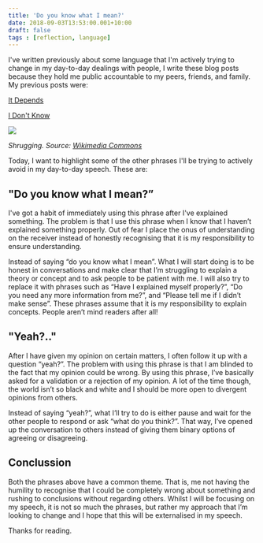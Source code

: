 ```yaml
---
title: 'Do you know what I mean?'
date: 2018-09-03T13:53:00.001+10:00
draft: false
tags : [reflection, language]
---
```


I've written previously about some language that I'm actively trying to change in my day-to-day dealings with people, I write these blog posts because they hold me public accountable to my peers, friends, and family. My previous posts were:

[It Depends](/2018/07/it-depends)

[I Don't Know](/2018/01/i-dont-know)


[![](https://2.bp.blogspot.com/-CZ1uIVrN8gg/W4yvhXgoRPI/AAAAAAAAT6s/9k11-nlSkUYm1TgHKp65cAb8c_qrJs8IgCLcBGAs/s200/2018-09-03%2B13_50_03-https___upload.wikimedia.org_wikipedia_commons_a_a8_247-man-shrugging-2.svg.png)](https://2.bp.blogspot.com/-CZ1uIVrN8gg/W4yvhXgoRPI/AAAAAAAAT6s/9k11-nlSkUYm1TgHKp65cAb8c_qrJs8IgCLcBGAs/s1600/2018-09-03%2B13_50_03-https___upload.wikimedia.org_wikipedia_commons_a_a8_247-man-shrugging-2.svg.png)

*Shrugging. Source: [Wikimedia Commons](https://commons.wikimedia.org/)*


Today, I want to highlight some of the other phrases I'll be trying to actively avoid in my day-to-day speech. These are:  

## "Do you know what I mean?”
I've got a habit of immediately using this phrase after I've explained something. The problem is that I use this phrase when I know that I haven’t explained something properly. Out of fear I place the onus of understanding on the receiver instead of honestly recognising that it is my responsibility to ensure understanding.  

Instead of saying “do you know what I mean”. What I will start doing is to be honest in conversations and make clear that I’m struggling to explain a theory or concept and to ask people to be patient with me. I will also try to replace it with phrases such as “Have I explained myself properly?”, “Do you need any more information from me?”, and “Please tell me if I didn’t make sense”. These phrases assume that it is my responsibility to explain concepts. People aren’t mind readers after all!

## "Yeah?.."
After I have given my opinion on certain matters, I often follow it up with a question “yeah?”. The problem with using this phrase is that I am blinded to the fact that my opinion could be wrong. By using this phrase, I’ve basically asked for a validation or a rejection of my opinion. A lot of the time though, the world isn’t so black and white and I should be more open to divergent opinions from others.

Instead of saying “yeah?”, what I’ll try to do is either pause and wait for the other people to respond or ask “what do you think?”. That way, I’ve opened up the conversation to others instead of giving them binary options of agreeing or disagreeing.

## Conclussion
Both the phrases above have a common theme. That is, me not having the humility to recognise that I could be completely wrong about something and rushing to conclusions without regarding others. Whilst I will be focusing on my speech, it is not so much the phrases, but rather my approach that I’m looking to change and I hope that this will be externalised in my speech.  

Thanks for reading.